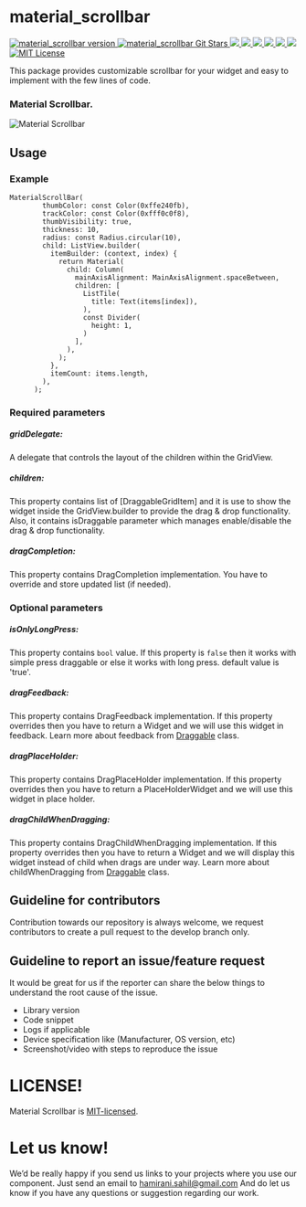 # material_scrollbar

<a href="https://pub.dev/packages/material_scrollbar">
<img src="https://img.shields.io/pub/v/material_scrollbar?label=material_scrollbar" alt="material_scrollbar version">
</a>
<a href="https://github.com/hamiranisahil/material_scrollbar/stargazers">
<img src="https://img.shields.io/github/stars/hamiranisahil/material_scrollbar?style=social" alt="material_scrollbar Git Stars">
</a>
<a href="https://developer.android.com" style="pointer-events: stroke;" target="_blank">
<img src="https://img.shields.io/badge/platform-android-blue">
</a>
<a href="https://developer.apple.com/ios/" style="pointer-events: stroke;" target="_blank">
<img src="https://img.shields.io/badge/platform-iOS-blue">
</a>
<a href="" style="pointer-events: stroke;" target="_blank">
<img src="https://img.shields.io/badge/platform-Linux-blue">
</a>
<a href="" style="pointer-events: stroke;" target="_blank">
<img src="https://img.shields.io/badge/platform-Mac-blue">
</a>
<a href="" style="pointer-events: stroke;" target="_blank">
<img src="https://img.shields.io/badge/platform-web-blue">
</a>
<a href="" style="pointer-events: stroke;" target="_blank">
<img src="https://img.shields.io/badge/platform-Windows-blue">
</a>
<a href="https://opensource.org/licenses/MIT"><img src="https://img.shields.io/badge/license-MIT-purple.svg" alt="MIT License"></a>

This package provides customizable scrollbar for your widget and easy to implement with the few lines of code.


### Material Scrollbar.
![Material Scrollbar](https://github.com/hamiranisahil/material_scrollbar/blob/main/assets/material_scrollbar.gif)


## Usage

### Example
    MaterialScrollBar(
            thumbColor: const Color(0xffe240fb),
            trackColor: const Color(0xfff0c0f8),
            thumbVisibility: true,
            thickness: 10,
            radius: const Radius.circular(10),
            child: ListView.builder(
              itemBuilder: (context, index) {
                return Material(
                  child: Column(
                    mainAxisAlignment: MainAxisAlignment.spaceBetween,
                    children: [
                      ListTile(
                        title: Text(items[index]),
                      ),
                      const Divider(
                        height: 1,
                      )
                    ],
                  ),
                );
              },
              itemCount: items.length,
            ),
          );

### Required parameters

##### gridDelegate:
A delegate that controls the layout of the children within the GridView.

##### children:
This property contains list of [DraggableGridItem] and it is use to show the widget inside the GridView.builder to provide the drag & drop functionality. Also, it contains isDraggable parameter which manages enable/disable the drag & drop functionality.

##### dragCompletion:
This property contains DragCompletion implementation. You have to override and store updated list (if needed).


### Optional parameters

##### isOnlyLongPress:
This property contains ```bool``` value. If this property is ```false``` then it works with simple press draggable or else it works with long press. default value is 'true'.

##### dragFeedback:
This property contains DragFeedback implementation. If this property overrides then you have to return a Widget and we will use this widget in feedback. Learn more about feedback from [Draggable](https://api.flutter.dev/flutter/widgets/Draggable-class.html#:~:text=Draggable%20class%20Null%20safety,user's%20finger%20across%20the%20screen) class.

##### dragPlaceHolder:
This property contains DragPlaceHolder implementation. If this property overrides then you have to return a PlaceHolderWidget and we will use this widget in place holder.

##### dragChildWhenDragging:
This property contains DragChildWhenDragging implementation. If this property overrides then you have to return a Widget and we will display this widget instead of child when drags are under way. Learn more about childWhenDragging from [Draggable](https://api.flutter.dev/flutter/widgets/Draggable-class.html#:~:text=Draggable%20class%20Null%20safety,user's%20finger%20across%20the%20screen) class.


## Guideline for contributors
Contribution towards our repository is always welcome, we request contributors to create a pull request to the develop branch only.

## Guideline to report an issue/feature request
It would be great for us if the reporter can share the below things to understand the root cause of the issue.
- Library version
- Code snippet
- Logs if applicable
- Device specification like (Manufacturer, OS version, etc)
- Screenshot/video with steps to reproduce the issue

# LICENSE!
Material Scrollbar is [MIT-licensed](https://github.com/hamiranisahil/material_scrollbar/blob/main/LICENSE "MIT-licensed").

# Let us know!
We’d be really happy if you send us links to your projects where you use our component. Just send an email to hamirani.sahil@gmail.com And do let us know if you have any questions or suggestion regarding our work.
